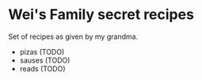 # Wei's Family secret recipes

Set of recipes as given by my grandma.

- pizas (TODO)
- sauses (TODO)
- reads (TODO)